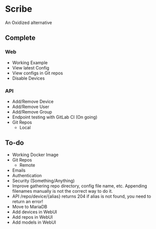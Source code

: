 # Scribe
An Oxidized alternative

## Complete
### Web  
 * Working Example
 * View latest Config
 * View configs in Git repos
 * Disable Devices
### API  
 * Add/Remove Device
 * Add/Remove User
 * Add/Remove Group
 * Endpoint testing with GitLab CI (On going)
 * Git Repos
   * Local

## To-do
* Working Docker Image
* Git Repos
  * Remote
* Emails
* Authentication
* Security (Something/Anything)
* Improve gathering repo directory, config file name, etc. Appending filenames manually is not the correct way to do it.
* API /repo/device/{alias} returns 204 if alias is not found, you need to return an error!
* Move to MariaDB
* Add devices in WebUI
* Add repos in WebUI
* Add models in WebUI
